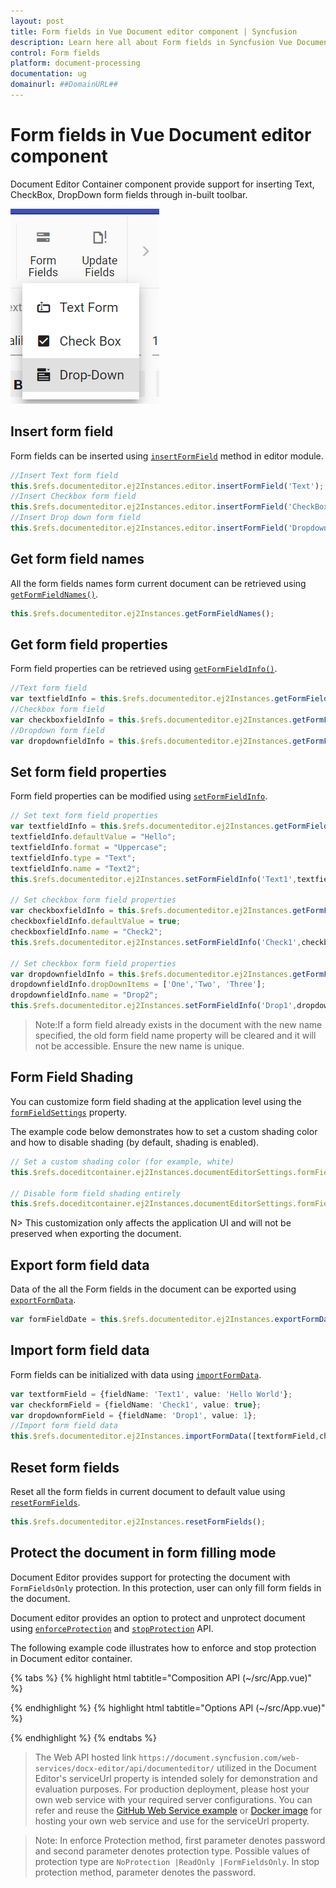 ```yaml
---
layout: post
title: Form fields in Vue Document editor component | Syncfusion
description: Learn here all about Form fields in Syncfusion Vue Document editor component of Syncfusion Essential JS 2 and more.
control: Form fields 
platform: document-processing
documentation: ug
domainurl: ##DomainURL##
---
```


# Form fields in Vue Document editor component

Document Editor Container component provide support for inserting Text, CheckBox, DropDown form fields through in-built toolbar.

![Form Fields](images/toolbar-form-fields.png)

## Insert form field

Form fields can be inserted using [`insertFormField`](https://ej2.syncfusion.com/vue/documentation/api/document-editor/editor#insertformfield) method in editor module.

```ts
//Insert Text form field
this.$refs.documenteditor.ej2Instances.editor.insertFormField('Text');
//Insert Checkbox form field
this.$refs.documenteditor.ej2Instances.editor.insertFormField('CheckBox');
//Insert Drop down form field
this.$refs.documenteditor.ej2Instances.editor.insertFormField('Dropdown');
```

## Get form field names

All the form fields names form current document can be retrieved using [`getFormFieldNames()`](https://ej2.syncfusion.com/vue/documentation/api/document-editor#getformfieldnames).

```ts
this.$refs.documenteditor.ej2Instances.getFormFieldNames();
```

## Get form field properties

Form field properties can be retrieved using [`getFormFieldInfo()`](https://ej2.syncfusion.com/vue/documentation/api/document-editor#getformfieldinfo).

```ts
//Text form field
var textfieldInfo = this.$refs.documenteditor.ej2Instances.getFormFieldInfo('Text1');
//Checkbox form field
var checkboxfieldInfo = this.$refs.documenteditor.ej2Instances.getFormFieldInfo('Check1');
//Dropdown form field
var dropdownfieldInfo = this.$refs.documenteditor.ej2Instances.getFormFieldInfo('Drop1');
```

## Set form field properties

Form field properties can be modified using [`setFormFieldInfo`](https://ej2.syncfusion.com/vue/documentation/api/document-editor#setformfieldinfo).

```ts
// Set text form field properties
var textfieldInfo = this.$refs.documenteditor.ej2Instances.getFormFieldInfo('Text1');
textfieldInfo.defaultValue = "Hello";
textfieldInfo.format = "Uppercase";
textfieldInfo.type = "Text";
textfieldInfo.name = "Text2";
this.$refs.documenteditor.ej2Instances.setFormFieldInfo('Text1',textfieldInfo);

// Set checkbox form field properties
var checkboxfieldInfo = this.$refs.documenteditor.ej2Instances.getFormFieldInfo('Check1');
checkboxfieldInfo.defaultValue = true;
checkboxfieldInfo.name = "Check2";
this.$refs.documenteditor.ej2Instances.setFormFieldInfo('Check1',checkboxfieldInfo);

// Set checkbox form field properties
var dropdownfieldInfo = this.$refs.documenteditor.ej2Instances.getFormFieldInfo('Drop1');
dropdownfieldInfo.dropDownItems = ['One','Two', 'Three'];
dropdownfieldInfo.name = "Drop2";
this.$refs.documenteditor.ej2Instances.setFormFieldInfo('Drop1',dropdownfieldInfo);
```

>Note:If a form field already exists in the document with the new name specified, the old form field name property will be cleared and it will not be accessible. Ensure the new name is unique.

## Form Field Shading

You can customize form field shading at the application level using the [`formFieldSettings`](https://ej2.syncfusion.com/vue/documentation/api/document-editor#formFieldSettings) property.

The example code below demonstrates how to set a custom shading color and how to disable shading (by default, shading is enabled).

```ts
// Set a custom shading color (for example, white) 
this.$refs.doceditcontainer.ej2Instances.documentEditorSettings.formFieldSettings.shadingColor = '#ffffff';

// Disable form field shading entirely 
this.$refs.doceditcontainer.ej2Instances.documentEditorSettings.formFieldSettings.applyShading = false;
```

N> This customization only affects the application UI and will not be preserved when exporting the document.

## Export form field data

Data of the all the Form fields in the document can be exported using [`exportFormData`](https://ej2.syncfusion.com/vue/documentation/api/document-editor#exportformdata).

```ts
var formFieldDate = this.$refs.documenteditor.ej2Instances.exportFormData();
```

## Import form field data

Form fields can be initialized with data using [`importFormData`](https://ej2.syncfusion.com/vue/documentation/api/document-editor#importformdata).

```ts
var textformField = {fieldName: 'Text1', value: 'Hello World'};
var checkformField = {fieldName: 'Check1', value: true};
var dropdownformField = {fieldName: 'Drop1', value: 1};
//Import form field data
this.$refs.documenteditor.ej2Instances.importFormData([textformField,checkformField,dropdownformField]);
```

## Reset form fields

Reset all the form fields in current document to default value using [`resetFormFields`](https://ej2.syncfusion.com/vue/documentation/api/document-editor#resetformfields).

```ts
this.$refs.documenteditor.ej2Instances.resetFormFields();
```

## Protect the document in form filling mode

Document Editor provides support for protecting the document with `FormFieldsOnly` protection. In this protection, user can only fill form fields in the document.

Document editor provides an option to protect and unprotect document using [`enforceProtection`](https://ej2.syncfusion.com/vue/documentation/api/document-editor/editor#enforceprotection) and [`stopProtection`](https://ej2.syncfusion.com/vue/documentation/api/document-editor/editor#stopprotection) API.

The following example code illustrates how to enforce and stop protection in Document editor container.

{% tabs %}
{% highlight html tabtitle="Composition API (~/src/App.vue)" %}

<template>
  <div id="app">
    <ejs-documenteditorcontainer ref='container' :serviceUrl='serviceUrl' height="590px" id='container'
      :enableToolbar='true'></ejs-documenteditorcontainer>
  </div>
</template>
<script setup>
import { DocumentEditorContainerComponent as EjsDocumenteditorcontainer, Toolbar } from '@syncfusion/ej2-vue-documenteditor';
import { onMounted, provide, ref } from 'vue';

const container = ref(null);
const serviceUrl = 'https://document.syncfusion.com/web-services/docx-editor/api/documenteditor/';

provide('DocumentEditorContainer', [Toolbar])

onMounted(function () {
  //enforce protection
  this.$refs.container.ej2Instances.documentEditor.editor.enforceProtection('123', 'FormFieldsOnly');
  //stop the document protection
  this.$refs.container.ej2Instances.documentEditor.editor.stopProtection('123');
});
</script>

{% endhighlight %}
{% highlight html tabtitle="Options API (~/src/App.vue)" %}

<template>
  <div id="app">
    <ejs-documenteditorcontainer ref='container' :serviceUrl='serviceUrl' height="590px" id='container'
      :enableToolbar='true'></ejs-documenteditorcontainer>
  </div>
</template>
<script>
import { DocumentEditorContainerComponent, Toolbar } from '@syncfusion/ej2-vue-documenteditor';

export default {
  components: {
    'ejs-documenteditorcontainer': DocumentEditorContainerComponent
  },
  data() {
    return { serviceUrl: 'https://document.syncfusion.com/web-services/docx-editor/api/documenteditor/' };
  },
  provide: {
    //Inject require modules.
    DocumentEditorContainer: [Toolbar]
  },
  mounted() {
    //enforce protection
    this.$refs.container.ej2Instances.documentEditor.editor.enforceProtection('123', 'FormFieldsOnly');
    //stop the document protection
    this.$refs.container.ej2Instances.documentEditor.editor.stopProtection('123');
  }
}
</script>

{% endhighlight %}
{% endtabs %}

> The Web API hosted link `https://document.syncfusion.com/web-services/docx-editor/api/documenteditor/` utilized in the Document Editor's serviceUrl property is intended solely for demonstration and evaluation purposes. For production deployment, please host your own web service with your required server configurations. You can refer and reuse the [GitHub Web Service example](https://github.com/SyncfusionExamples/EJ2-DocumentEditor-WebServices) or [Docker image](https://hub.docker.com/r/syncfusion/word-processor-server) for hosting your own web service and use for the serviceUrl property.

>Note: In enforce Protection method, first parameter denotes password and second parameter denotes protection type. Possible values of protection type are `NoProtection |ReadOnly |FormFieldsOnly`. In stop protection method, parameter denotes the password.